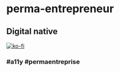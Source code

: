 
# perma-entrepreneur

## Digital  native

[![ko-fi](https://ko-fi.com/img/githubbutton_sm.svg)](https://ko-fi.com/U6U0LMR3P)

### #a11y #permaentreprise

